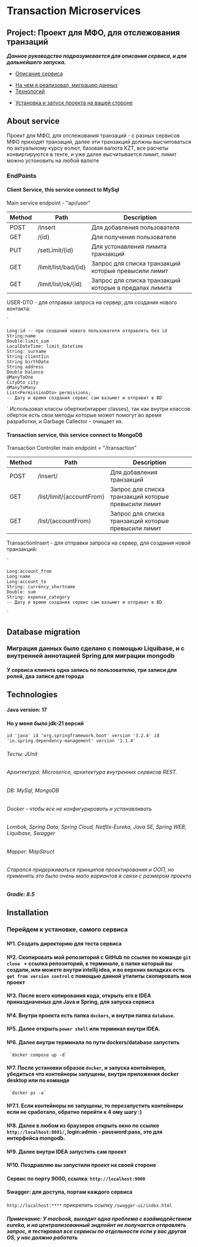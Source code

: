 # Transaction Microservices

## Project: Проект для МФО, для отслежования транзаций

***Данное руководство подразумевается для описания сервиса, и для дальнейшего запуска.***

- [Описание сервиса](#about-service)
* [На чем я реализовал, миграцию данных](#database-migration)
* [Технологий](#technologies)
+ [Установка и запуск проекта на вашей стороне](#installation)


## About service

Проект для МФО, для отслежования транзаций - с разных сервисов МФО приходят транзаций, далее эти транзакций должны высчитоваться по актуальному курсу волют,
базовая валюта KZT, все расчеты конвиртируются в тенге, и уже далее высчитывается лимит, лимит можно устоновить на любой валюте

### EndPoints

#### Client Service, this service connect to MySql

Main service endpoint - "api/user"

| Method | Path                 | Description                                                           |
|--------|----------------------|-----------------------------------------------------------------------|
| POST   | /insert              | Для добавления пользователя                                           |
| GET    | /{id}                | Для получения пользователя                                            |
| PUT    | /setLimit/{id}       | Для устонавления лимита транзакций                                    |
| GET    | /limit/list/bad/{id} | Запрос для списка транзакций которые превысили лимит                  |
| GET    | /limit/list/ok/{id}  | Запрос для списка транзакций которые в предалах лимита                |

USER-DTO - для отправки запроса на сервер, для создания нового контакта:

`

    Long:id -- при созданий нового пользователя отправлять без id 
    String:name
    Double:limit_sum
    LocalDateTime: limit_datetime
    String: surname
    String clientIin
    String birthDate
    String address
    Double balance
    @ManyToOne
    CityDto city
    @ManyToMany
    List<PermissionDto> permissions;
    -- Дату и время создания сервис сам вазьмет и отправит в BD
`
Использовал классы обертки(wrapper classes), так как внутри классов оберток есть свои методы которые может помогут во время разработки, и Garbage Callector - очищает их.


#### Transaction service, this service connect to MongoDB

Transaction Controller main endpoint = "/transaction"

| Method | Path                     | Description                                                               |
|--------|--------------------------|---------------------------------------------------------------------------|
| POST   | /insert/                 | Для добавления транзакций                                                 |
| GET    | /list/limit/{accountFrom}| Запрос для списка транзакций которые превысили лимит                      |
| GET    | /list/{accountFrom}      | Запрос для списка транзакций которые превысили лимит                      |

TransactionInsert - для отправки запроса на сервер, для создания новой транзакций:

`

    Long:account_from
    Long:name
    Long:account_to
    String: currency_shortname
    Double: sum
    String: expense_category
    -- Дату и время создания сервис сам вазьмет и отправит в BD
`


## Database migration

### Миграция данных было сделано с помощью Liquibase, и с внутренней аннотацией Spring для миграции mongodb
#### У сервиса клиента одна запись по пользователю, три записи для ролей, два запися для города


## Technologies

#### Java version: 17

#### Но у меня было jdk-21 версий

`
id 'java'
    id 'org.springframework.boot' version '3.2.4'
    id 'io.spring.dependency-management' version '1.1.4'
`

###### Тесты: JUnit

###### Архитектура: Microserice, архитектура внутренних сервисов REST.

###### DB: MySql, MongoDB

###### Docker - чтобы все не конфигурировать и устанавливать

###### Lombok, Spring Data, Spring Cloud, Netflix-Eureka, Java SE, Spring WEB, Liquibase, Swagger

###### Mapper: MapStruct

###### Старался придерживаться принципов проектирования и ООП, но применять это было очень мало вариантов в связи с размером проекта

##### Gradle: 8.5



## Installation

### Перейдем к установке, самого сервиса

#### №1. Создать директорию для теста сервиса
#### №2. Скопировать мой репозиторий с GitHub по ссылке по команде `git clone ` + ссылка репозиторий, в терминале, в папке который вы создали, или можете внутри intellij idea, и во верхних вкладках есть `get from version control` с помощью данной утилиты скопировать мои проект
#### №3. После всего копирования кода, открыть его в IDEA приназдначеных для Java и Spring, для запуска сервиса
#### №4. Внутри проекта есть папка `dockers`, и внутри папка `database`.
#### №5. Далее открыть `power shell` или терминал внутри IDEA.
#### №6. Далее внутри терминала по пути dockers/database запустить
     `docker compose up -d`
#### №7. После установки образов `docker`, и запуска контейнеров, убедиться что контейнеры запущены, внутри приложения docker desktop или по команде 
     `docker ps -a`
#### №7.1. Если контейнеры не запущены, то перезапустить контейнеры если не сработало, обратно перейти к 4 ому шагу :)
#### №8. Далее в любом из браузеров открыть окно по ссылке `http://localhost:8081/`, login:admin - password:pass, это для интерфейса mongodb.
#### №9. Далее внутри IDEA запустить сам проект
#### №10. Поздравляю вы запустили проект на своей стороне

#### Сервис по порту 9000, ссылка: `http://localhost:9000`
#### Swagger: для доступа, портам каждого сервиса 
`http://localhost:****` прикрепить ссылку
`/swagger-ui/index.html`
##### Примечание: У macbook, выходит одна проблема с взаймодействием eureka, и на централизованный эндпойнт не получается отправлять запрос, я тестировал все сервисы по отдельности если у вас другая OS, у нас должно работать






